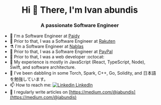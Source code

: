 <h1 align="center">Hi 👋 There, I'm Ivan abundis</h1>
<h3 align="center">A passionate Software Engineer </h3>

- 🔭 I'm a Software Engineer at [Paidy](https://www.paidy.com/)
- 🔭 Prior to that, I was a Software Engineer at [Rakuten](https://www.rakuten.com/)
- ⚗️ I'm a Software Engineer at [Nablas](https://www.nablas.com/)
- 🔭 Prior to that, I was a Software Engineer at [PayPal](https://www.paypal.com)
- 🐣 Prior to that, I was a web developer :octocat:
- 🧠 My experience is mostly in JavaScript (React, TypeScript, Node), Swift, and software architecture.
- 🌱 I've been dabbling in some Torch, Spark, C++, Go, Solidity, and 日本語を勉強しています。
- 📫 How to reach me: [![Linkedin](https://i.stack.imgur.com/gVE0j.png) LinkedIn](https://www.linkedin.com/in/iabundis/)
- 📝 I regularly write articles on [https://medium.com/@iabundis](https://medium.com/@iabundis)


